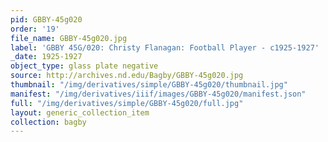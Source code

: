 ```yaml
---
pid: GBBY-45g020
order: '19'
file_name: GBBY-45g020.jpg
label: 'GBBY 45G/020: Christy Flanagan: Football Player - c1925-1927'
_date: 1925-1927
object_type: glass plate negative
source: http://archives.nd.edu/Bagby/GBBY-45g020.jpg
thumbnail: "/img/derivatives/simple/GBBY-45g020/thumbnail.jpg"
manifest: "/img/derivatives/iiif/images/GBBY-45g020/manifest.json"
full: "/img/derivatives/simple/GBBY-45g020/full.jpg"
layout: generic_collection_item
collection: bagby
---
```

